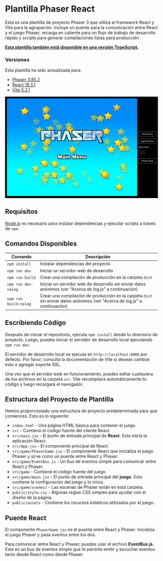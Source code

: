 # Plantilla Phaser React

Esta es una plantilla de proyecto Phaser 3 que utiliza el framework React y Vite para la agrupación. Incluye un puente para la comunicación entre React y el juego Phaser, recarga en caliente para un flujo de trabajo de desarrollo rápido y scripts para generar compilaciones listas para producción.

**[Esta plantilla también está disponible en una versión TypeScript.](https://github.com/phaserjs/template-react-ts)**

### Versiones

Esta plantilla ha sido actualizada para:

- [Phaser 3.85.2](https://github.com/phaserjs/phaser)
- [React 18.3.1](https://github.com/facebook/react)
- [Vite 5.3.1](https://github.com/vitejs/vite)

![captura de pantalla](screenshot.png)

## Requisitos

[Node.js](https://nodejs.org) es necesario para instalar dependencias y ejecutar scripts a través de `npm`.

## Comandos Disponibles

| Comando | Descripción |
|---------|-------------|
| `npm install` | Instalar dependencias del proyecto |
| `npm run dev` | Iniciar un servidor web de desarrollo |
| `npm run build` | Crear una compilación de producción en la carpeta `dist` |
| `npm run dev-nolog` | Iniciar un servidor web de desarrollo sin enviar datos anónimos (ver "Acerca de log.js" a continuación) |
| `npm run build-nolog` | Crear una compilación de producción en la carpeta `dist` sin enviar datos anónimos (ver "Acerca de log.js" a continuación) |

## Escribiendo Código

Después de clonar el repositorio, ejecuta `npm install` desde tu directorio de proyecto. Luego, puedes iniciar el servidor de desarrollo local ejecutando `npm run dev`.

El servidor de desarrollo local se ejecuta en `http://localhost:8080` por defecto. Por favor, consulta la documentación de Vite si deseas cambiar esto o agregar soporte SSL.

Una vez que el servidor esté en funcionamiento, puedes editar cualquiera de los archivos en la carpeta `src`. Vite recompilará automáticamente tu código y luego recargará el navegador.

## Estructura del Proyecto de Plantilla

Hemos proporcionado una estructura de proyecto predeterminada para que comiences. Esto es lo siguiente:

- `index.html` - Una página HTML básica para contener el juego.
- `src` - Contiene el código fuente del cliente React.
- `src/main.jsx` - El punto de entrada principal de **React**. Esto inicia la aplicación React.
- `src/App.jsx` - El componente principal de React.
- `src/game/PhaserGame.jsx` - El componente React que inicializa el juego Phaser y sirve como un puente entre React y Phaser.
- `src/game/EventBus.js` - Un bus de eventos simple para comunicar entre React y Phaser.
- `src/game` - Contiene el código fuente del juego.
- `src/game/main.jsx` - El punto de entrada principal del **juego**. Esto contiene la configuración del juego y lo inicia.
- `src/game/scenes/` - Las escenas de Phaser están en esta carpeta.
- `public/style.css` - Algunas reglas CSS simples para ayudar con el diseño de la página.
- `public/assets` - Contiene los recursos estáticos utilizados por el juego.

## Puente React

El componente `PhaserGame.jsx` es el puente entre React y Phaser. Inicializa el juego Phaser y pasa eventos entre los dos.

Para comunicar entre React y Phaser, puedes usar el archivo **EventBus.js**. Este es un bus de eventos simple que te permite emitir y escuchar eventos tanto desde React como desde Phaser.

